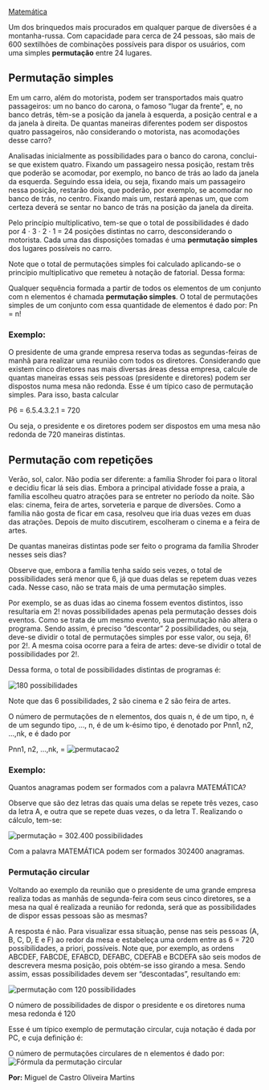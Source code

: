 [Matemática](https://www.coladaweb.com/matematica)

Um dos brinquedos mais procurados em qualquer parque de diversões é a montanha-russa. Com capacidade para cerca de 24 pessoas, são mais de 600 sextilhões de combinações possíveis para dispor os usuários, com uma simples **permutação** entre 24 lugares.

Permutação simples
------------------

Em um carro, além do motorista, podem ser transportados mais quatro passageiros: um no banco do carona, o famoso “lugar da frente”, e, no banco detrás, têm-se a posição da janela à esquerda, a posição central e a da janela à direita. De quantas maneiras diferentes podem ser dispostos quatro passageiros, não considerando o motorista, nas acomodações desse carro?

Analisadas inicialmente as possibilidades para o banco do carona, conclui-se que existem quatro. Fixando um passageiro nessa posição, restam três que poderão se acomodar, por exemplo, no banco de trás ao lado da janela da esquerda. Seguindo essa ideia, ou seja, fixando mais um passageiro nessa posição, restarão dois, que poderão, por exemplo, se acomodar no banco de trás, no centro. Fixando mais um, restará apenas um, que com certeza deverá se sentar no banco de trás na posição da janela da direita.

Pelo princípio multiplicativo, tem-se que o total de possibilidades é dado por 4 · 3 · 2 · 1 = 24 posições distintas no carro, desconsiderando o motorista. Cada uma das disposições tomadas é uma **permutação simples** dos lugares possíveis no carro.

Note que o total de permutações simples foi calculado aplicando-se o princípio multiplicativo que remeteu à notação de fatorial. Dessa forma:

Qualquer sequência formada a partir de todos os elementos de um conjunto com n elementos é chamada **permutação simples**. O total de permutações simples de um conjunto com essa quantidade de elementos é dado por: Pn = n!

### Exemplo:

O presidente de uma grande empresa reserva todas as segundas-feiras de manhã para realizar uma reunião com todos os diretores. Considerando que existem cinco diretores nas mais diversas áreas dessa empresa, calcule de quantas maneiras essas seis pessoas (presidente e diretores) podem ser dispostos numa mesa não redonda. Esse é um típico caso de permutação simples. Para isso, basta calcular

P6 \= 6.5.4.3.2.1 = 720

Ou seja, o presidente e os diretores podem ser dispostos em uma mesa não redonda de 720 maneiras distintas.

Permutação com repetições
-------------------------

Verão, sol, calor. Não podia ser diferente: a família Shroder foi para o litoral e decidiu ficar lá seis dias. Embora a principal atividade fosse a praia, a família escolheu quatro atrações para se entreter no período da noite. São elas: cinema, feira de artes, sorveteria e parque de diversões. Como a família não gosta de ficar em casa, resolveu que iria duas vezes em duas das atrações. Depois de muito discutirem, escolheram o cinema e a feira de artes.

De quantas maneiras distintas pode ser feito o programa da família Shroder nesses seis dias?

Observe que, embora a família tenha saído seis vezes, o total de possibilidades será menor que 6, já que duas delas se repetem duas vezes cada. Nesse caso, não se trata mais de uma permutação simples.

Por exemplo, se as duas idas ao cinema fossem eventos distintos, isso resultaria em 2! novas possibilidades apenas pela permutação desses dois eventos. Como se trata de um mesmo evento, sua permutação não altera o programa. Sendo assim, é preciso “descontar” 2 possibilidades, ou seja, deve-se dividir o total de permutações simples por esse valor, ou seja, 6! por 2!. A mesma coisa ocorre para a feira de artes: deve-se dividir o total de possibilidades por 2!.

Dessa forma, o total de possibilidades distintas de programas é:

![180 possibilidades](https://www.coladaweb.com/wp-content/uploads/2015/09/permutacao1.jpg)

Note que das 6 possibilidades, 2 são cinema e 2 são feira de artes.

O número de permutações de n elementos, dos quais n, é de um tipo, n, é de um segundo tipo, …, n, é de um k-ésimo tipo, é denotado por Pnn1, n2, …,nk, e é dado por

Pnn1, n2, …,nk, = ![permutacao2](https://www.coladaweb.com/wp-content/uploads/2015/09/permutacao2.jpg)

### Exemplo:

Quantos anagramas podem ser formados com a palavra MATEMÁTICA?

Observe que são dez letras das quais uma delas se repete três vezes, caso da letra A, e outra que se repete duas vezes, o da letra T. Realizando o cálculo, tem-se:

![permutação = 302.400 possibilidades](https://www.coladaweb.com/wp-content/uploads/2015/09/permutacao3.jpg)

Com a palavra MATEMÁTICA podem ser formados 302400 anagramas.

### Permutação circular

Voltando ao exemplo da reunião que o presidente de uma grande empresa realiza todas as manhãs de segunda-feira com seus cinco diretores, se a mesa na qual é realizada a reunião for redonda, será que as possibilidades de dispor essas pessoas são as mesmas?

A resposta é não. Para visualizar essa situação, pense nas seis pessoas (A, B, C, D, E e F) ao redor da mesa e estabeleça uma ordem entre as 6 = 720 possibilidades, a priori, possíveis. Note que, por exemplo, as ordens ABCDEF, FABCDE, EFABCD, DEFABC, CDEFAB e BCDEFA são seis modos de descrevera mesma posição, pois obtém-se isso girando a mesa. Sendo assim, essas possibilidades devem ser “descontadas”, resultando em:

![permutação com 120 possibilidades](https://www.coladaweb.com/wp-content/uploads/2015/09/permutacao4.jpg)

O número de possibilidades de dispor o presidente e os diretores numa mesa redonda é 120

Esse é um típico exemplo de permutação circular, cuja notação é dada por PC, e cuja definição é:

O número de permutações circulares de n elementos é dado por:  
![Fórmula da permutação circular](https://www.coladaweb.com/wp-content/uploads/2015/09/permutacao5.jpg)

**Por:** Miguel de Castro Oliveira Martins